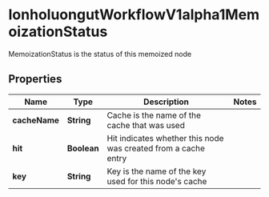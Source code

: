 

# IonholuongutWorkflowV1alpha1MemoizationStatus

MemoizationStatus is the status of this memoized node

## Properties

Name | Type | Description | Notes
------------ | ------------- | ------------- | -------------
**cacheName** | **String** | Cache is the name of the cache that was used | 
**hit** | **Boolean** | Hit indicates whether this node was created from a cache entry | 
**key** | **String** | Key is the name of the key used for this node&#39;s cache | 



